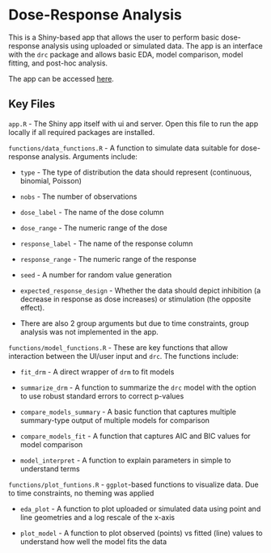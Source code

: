 # Dose-Response Analysis

This is a Shiny-based app that allows the user to perform basic dose-response analysis using uploaded or simulated data. The app is an interface with the `drc` package and allows basic EDA, model comparison, model fitting, and post-hoc analysis.

The app can be accessed [here](https://as-test.shinyapps.io/dose-response-modeling/).

## Key Files

`app.R` - The Shiny app itself with ui and server. Open this file to run the app locally if all required packages are installed.

`functions/data_functions.R` - A function to simulate data suitable for dose-response analysis. Arguments include:

-   `type` - The type of distribution the data should represent (continuous, binomial, Poisson)

-   `nobs` - The number of observations

-   `dose_label` - The name of the dose column

-   `dose_range` - The numeric range of the dose

-   `response_label` - The name of the response column

-   `response_range` - The numeric range of the response

-   `seed` - A number for random value generation

-   `expected_response_design` - Whether the data should depict inhibition (a decrease in response as dose increases) or stimulation (the opposite effect).

-   There are also 2 group arguments but due to time constraints, group analysis was not implemented in the app.

`functions/model_functions.R` - These are key functions that allow interaction between the UI/user input and `drc`. The functions include:

-   `fit_drm` - A direct wrapper of `drm` to fit models

-   `summarize_drm` - A function to summarize the `drc` model with the option to use robust standard errors to correct p-values

-   `compare_models_summary` - A basic function that captures multiple summary-type output of multiple models for comparison

-   `compare_models_fit` - A function that captures AIC and BIC values for model comparison

-   `model_interpret` - A function to explain parameters in simple to understand terms

`functions/plot_funtions.R` - `ggplot`-based functions to visualize data. Due to time constraints, no theming was applied

-   `eda_plot` - A function to plot uploaded or simulated data using point and line geometries and a log rescale of the x-axis

-   `plot_model` - A function to plot observed (points) vs fitted (line) values to understand how well the model fits the data
